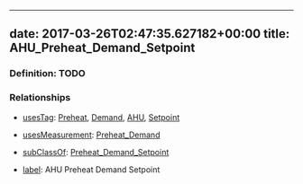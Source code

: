 
---
date: 2017-03-26T02:47:35.627182+00:00
title: AHU_Preheat_Demand_Setpoint
---
### Definition: TODO

### Relationships

* [usesTag](https://brickschema.org/schema/1.0/BrickFrame#usesTag): [Preheat](https://brickschema.org/schema/1.0/BrickTag#Preheat), [Demand](https://brickschema.org/schema/1.0/BrickTag#Demand), [AHU](https://brickschema.org/schema/1.0/BrickTag#AHU), [Setpoint](https://brickschema.org/schema/1.0/BrickTag#Setpoint)

* [usesMeasurement](https://brickschema.org/schema/1.0/BrickFrame#usesMeasurement): [Preheat_Demand](https://brickschema.org/schema/1.0/Brick#Preheat_Demand)

* [subClassOf](http://www.w3.org/2000/01/rdf-schema#subClassOf): [Preheat_Demand_Setpoint](https://brickschema.org/schema/1.0/Brick#Preheat_Demand_Setpoint)

* [label](http://www.w3.org/2000/01/rdf-schema#label): AHU Preheat Demand Setpoint
